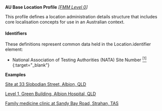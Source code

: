 **AU Base Location Profile** *[[FMM Level 0](guidance.html)]*

This profile defines a location administration details structure that includes core localisation concepts for use in an Australian context.

#### Identifiers
These definitions represent common data held in the Location.identifier element:
* National Association of Testing Authorities (NATA) Site Number [<sup>[1]</sup>](http://hl7.org.au/id/nata-site/index.html){:target="_blank"}

**Examples**

[Site at 33 Slobodian Street, Albion, QLD](Location-example1.html)

[Level 1, Green Building, Albion Hospital, QLD](Location-example2.html)

[Family medicine clinic at Sandy Bay Road, Strahan, TAS](Location-example3.html)

